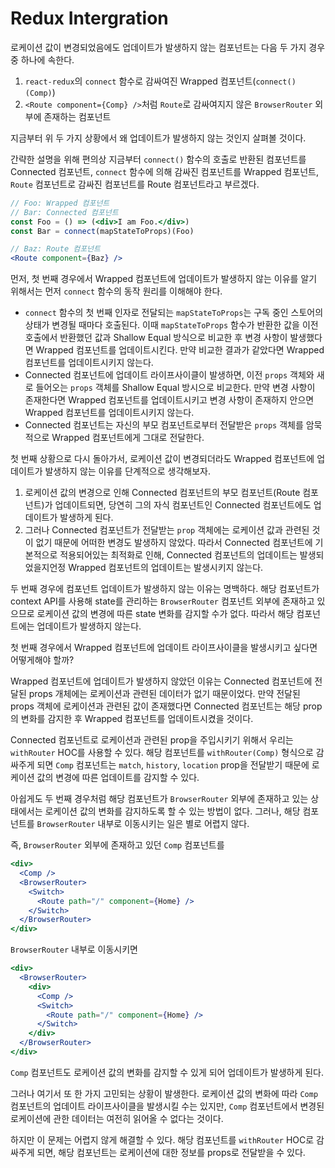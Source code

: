 # Redux Intergration

로케이션 값이 변경되었음에도 업데이트가 발생하지 않는 컴포넌트는 다음 두 가지 경우 중 하나에 속한다.

1. `react-redux`의 `connect` 함수로 감싸여진 Wrapped 컴포넌트(`connect()(Comp)`)
2. `<Route component={Comp} />`처럼 `Route`로 감싸여지지 않은 `BrowserRouter` 외부에 존재하는 컴포넌트

지금부터 위 두 가지 상황에서 왜 업데이트가 발생하지 않는 것인지 살펴볼 것이다.

간략한 설명을 위해 편의상 지금부터 `connect()` 함수의 호출로 반환된 컴포넌트를 Connected 컴포넌트, `connect` 함수에 의해 감싸진 컴포넌트를 Wrapped 컴포넌트, `Route` 컴포넌트로 감싸진 컴포넌트를 Route 컴포넌트라고 부르겠다.

```jsx
// Foo: Wrapped 컴포넌트
// Bar: Connected 컴포넌트
const Foo = () => (<div>I am Foo.</div>)
const Bar = connect(mapStateToProps)(Foo)

// Baz: Route 컴포넌트
<Route component={Baz} />
```

먼저, 첫 번째 경우에서 Wrapped 컴포넌트에 업데이트가 발생하지 않는 이유를 알기 위해서는 먼저 `connect` 함수의 동작 원리를 이해해야 한다.

* `connect` 함수의 첫 번째 인자로 전달되는 `mapStateToProps`는 구독 중인 스토어의 상태가 변경될 때마다 호출된다. 이때 `mapStateToProps` 함수가 반환한 값을 이전 호출에서 반환했던 값과 Shallow Equal 방식으로 비교한 후 변경 사항이 발생했다면 Wrapped 컴포넌트를 업데이트시킨다. 만약 비교한 결과가 같았다면 Wrapped 컴포넌트를 업데이트시키지 않는다.
* Connected 컴포넌트에 업데이트 라이프사이클이 발생하면, 이전 `props` 객체와 새로 들어오는 `props` 객체를 Shallow Equal 방시으로 비교한다. 만약 변경 사항이 존재한다면 Wrapped 컴포넌트를 업데이트시키고 변경 사항이 존재하지 안으면 Wrapped 컴포넌트를 업데이트시키지 않는다.
* Connected 컴포넌트는 자신의 부모 컴포넌트로부터 전달받은 `props` 객체를 암묵적으로 Wrapped 컴포넌트에게 그대로 전달한다.

첫 번째 상황으로 다시 돌아가서, 로케이션 값이 변경되더라도 Wrapped 컴포넌트에 업데이트가 발생하지 않는 이유를 단계적으로 생각해보자.

1. 로케이션 값의 변경으로 인해 Connected 컴포넌트의 부모 컴포넌트(Route 컴포넌트)가 업데이트되면, 당연히 그의 자식 컴포넌트인 Connected 컴포넌트에도 업데이트가 발생하게 된다.
2. 그러나 Connected 컴포넌트가 전달받는 `prop` 객체에는 로케이션 값과 관련된 것이 없기 때문에 어떠한 변경도 발생하지 않았다. 따라서 Connected 컴포넌트에 기본적으로 적용되어있는 최적화로 인해, Connected 컴포넌트의 업데이트는 발생되었을지언정 Wrapped 컴포넌트의 업데이트는 발생시키지 않는다.

두 번째 경우에 컴포넌트 업데이트가 발생하지 않는 이유는 명백하다. 해당 컴포넌트가 context API를 사용해 state를 관리하는 `BrowserRouter` 컴포넌트 외부에 존재하고 있으므로 로케이션 값의 변경에 따른 state 변화를 감지할 수가 없다. 따라서 해당 컴포넌트에는 업데이트가 발생하지 않는다.

첫 번째 경우에서 Wrapped 컴포넌트에 업데이트 라이프사이클을 발생시키고 싶다면 어떻게해야 할까?

Wrapped 컴포넌트에 업데이트가 발생하지 않았던 이유는 Connected 컴포넌트에 전달된 props 개체에는 로케이션과 관련된 데이터가 없기 때문이었다. 만약 전달된 props 객체에 로케이션과 관련된 값이 존재했다면 Connected 컴포넌트는 해당 prop의 변화를 감지한 후 Wrapped 컴포넌트를 업데이트시켰을 것이다.

Connected 컴포넌트로 로케이션과 관련된 prop을 주입시키기 위해서 우리는 `withRouter` HOC를 사용할 수 있다. 해당 컴포넌트를 `withRouter(Comp)` 형식으로 감싸주게 되면 `Comp` 컴포넌트는 `match`, `history`, `location` prop을 전달받기 때문에 로케이션 값의 변경에 따른 업데이트를 감지할 수 있다.

아쉽게도 두 번째 경우처럼 해당 컴포넌트가 `BrowserRouter` 외부에 존재하고 있는 상태에서는 로케이션 값의 변화를 감지하도록 할 수 있는 방법이 없다. 그러나, 해당 컴포넌트를 `BrowserRouter` 내부로 이동시키는 일은 별로 어렵지 않다.

즉, `BrowserRouter` 외부에 존재하고 있던 `Comp` 컴포넌트를

```jsx
<div>
  <Comp />
  <BrowserRouter>
    <Switch>
      <Route path="/" component={Home} />
    </Switch>
  </BrowserRouter>
</div>
```

`BrowserRouter` 내부로 이동시키면

```jsx
<div>
  <BrowserRouter>
    <div>
      <Comp />
      <Switch>
        <Route path="/" component={Home} />
      </Switch>
    </div>
  </BrowserRouter>
</div>
```

`Comp` 컴포넌트도 로케이션 값의 변화를 감지할 수 있게 되어 업데이트가 발생하게 된다.

그러나 여기서 또 한 가지 고민되는 상황이 발생한다. 로케이션 값의 변화에 따라 `Comp` 컴포넌트의 업데이트 라이프사이클을 발생시킬 수는 있지만, `Comp` 컴포넌트에서 변경된 로케이션에 관한 데이터는 여전히 읽어올 수 없다는 것이다.

하지만 이 문제는 어렵지 않게 해결할 수 있다. 해당 컴포넌트를 `withRouter` HOC로 감싸주게 되면, 해당 컴포넌트는 로케이션에 대한 정보를 props로 전달받을 수 있다.



